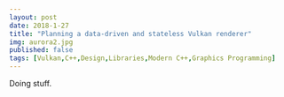 ```yaml
---
layout: post
date: 2018-1-27
title: "Planning a data-driven and stateless Vulkan renderer"
img: aurora2.jpg
published: false
tags: [Vulkan,C++,Design,Libraries,Modern C++,Graphics Programming]
---
```


Doing stuff.